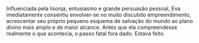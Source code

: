 ﻿Influenciada pela lisonja, entusiasmo e grande persuasão pessoal, Eva imediatamente consentiu envolver-se no muito discutido empreendimento, acrescentar seu próprio pequeno esquema de salvação do mundo ao plano divino mais amplo e de maior alcance. Antes que ela compreendesse realmente o que acontecia, o passo fatal fora dado. Estava feito.